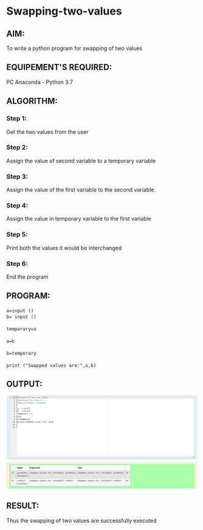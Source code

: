 # Swapping-two-values
## AIM:
To write a python program for swapping of two values
## EQUIPEMENT'S REQUIRED: 
PC
Anaconda - Python 3.7
## ALGORITHM: 
### Step 1:
Get the two values from the user
### Step 2: 
Assign the value of second variable to a temporary variable 
### Step 3: 
Assign the value of the first variable to the second variable.
### Step 4:  
Assign the value in temporary variable to the first variable
### Step 5: 
Print both the values it would be interchanged
### Step 6: 
End the program
## PROGRAM:
```
a=input () 
b= input ()

temporary=a

a=b

b=temporary

print ("Swapped values are:",a,b)
```
## OUTPUT:
![OUTPUT](./Swapping%20ex%201.png)


## RESULT:
Thus the swapping of two values are successfully executed



